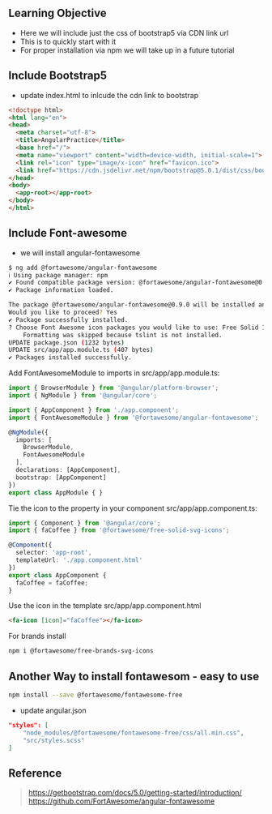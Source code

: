 ## Learning Objective
- Here we will include just the css of bootstrap5 via CDN link url
- This is to quickly start with it
- For proper installation via npm we will take up in a future tutorial

## Include Bootstrap5
- update index.html to inlcude the cdn link to bootstrap
```html
<!doctype html>
<html lang="en">
<head>
  <meta charset="utf-8">
  <title>AngularPractice</title>
  <base href="/">
  <meta name="viewport" content="width=device-width, initial-scale=1">
  <link rel="icon" type="image/x-icon" href="favicon.ico">
  <link href="https://cdn.jsdelivr.net/npm/bootstrap@5.0.1/dist/css/bootstrap.min.css" rel="stylesheet" integrity="sha384-+0n0xVW2eSR5OomGNYDnhzAbDsOXxcvSN1TPprVMTNDbiYZCxYbOOl7+AMvyTG2x" crossorigin="anonymous">
</head>
<body>
  <app-root></app-root>
</body>
</html>
```

## Include Font-awesome
- we will install angular-fontawesome

```sh
$ ng add @fortawesome/angular-fontawesome
ℹ Using package manager: npm
✔ Found compatible package version: @fortawesome/angular-fontawesome@0.9.0.
✔ Package information loaded.

The package @fortawesome/angular-fontawesome@0.9.0 will be installed and executed.
Would you like to proceed? Yes
✔ Package successfully installed.
? Choose Font Awesome icon packages you would like to use: Free Solid Icons
    Formatting was skipped because tslint is not installed.
UPDATE package.json (1232 bytes)
UPDATE src/app/app.module.ts (407 bytes)
✔ Packages installed successfully. 
```

Add FontAwesomeModule to imports in src/app/app.module.ts:
```ts
import { BrowserModule } from '@angular/platform-browser';
import { NgModule } from '@angular/core';

import { AppComponent } from './app.component';
import { FontAwesomeModule } from '@fortawesome/angular-fontawesome';

@NgModule({
  imports: [
    BrowserModule,
    FontAwesomeModule
  ],
  declarations: [AppComponent],
  bootstrap: [AppComponent]
})
export class AppModule { }
```

Tie the icon to the property in your component src/app/app.component.ts:
```ts
import { Component } from '@angular/core';
import { faCoffee } from '@fortawesome/free-solid-svg-icons';

@Component({
  selector: 'app-root',
  templateUrl: './app.component.html'
})
export class AppComponent {
  faCoffee = faCoffee;
}
```
Use the icon in the template src/app/app.component.html
```html
<fa-icon [icon]="faCoffee"></fa-icon>
```

For brands install
```sh
npm i @fortawesome/free-brands-svg-icons
```

## Another Way to install fontawesom - easy to use

```sh
npm install --save @fortawesome/fontawesome-free
```

- update angular.json

```json
"styles": [
    "node_modules/@fortawesome/fontawesome-free/css/all.min.css",
    "src/styles.scss"
]
```

## Reference
> https://getbootstrap.com/docs/5.0/getting-started/introduction/
> https://github.com/FortAwesome/angular-fontawesome
